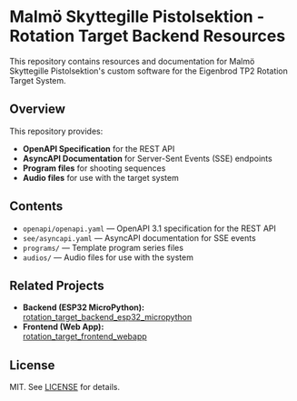 # Malmö Skyttegille Pistolsektion - Rotation Target Backend Resources

This repository contains resources and documentation for Malmö Skyttegille Pistolsektion's custom software for the Eigenbrod TP2 Rotation Target System.

## Overview

This repository provides:

- **OpenAPI Specification** for the REST API
- **AsyncAPI Documentation** for Server-Sent Events (SSE) endpoints
- **Program files** for shooting sequences
- **Audio files** for use with the target system

## Contents

- `openapi/openapi.yaml` — OpenAPI 3.1 specification for the REST API
- `see/asyncapi.yaml` — AsyncAPI documentation for SSE events
- `programs/` — Template program series files
- `audios/` — Audio files for use with the system

## Related Projects

- **Backend (ESP32 MicroPython):**  
  [rotation_target_backend_esp32_micropython](https://github.com/Malmo-Skyttegille-Pistolsektionen/rotation_target_backend_esp32_micropython)
- **Frontend (Web App):**  
  [rotation_target_frontend_webapp](https://github.com/Malmo-Skyttegille-Pistolsektionen/rotation_target_frontend_webapp)

## License

MIT. See [LICENSE](./LICENSE) for details.